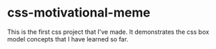 # css-motivational-meme
This is the first css project that I've made. It demonstrates the css box model concepts that I have learned so far.
